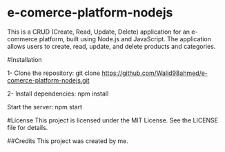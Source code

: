 # e-comerce-platform-nodejs

This is a CRUD (Create, Read, Update, Delete) application for an e-commerce platform, built using Node.js and JavaScript.
The application allows users to create, read, update, and delete products and categories.

#Installation

1- Clone the repository:
git clone https://github.com/Walid98ahmed/e-comerce-platform-nodejs.git

2- Install dependencies:
npm install


Start the server:
npm start 

#License
This project is licensed under the MIT License. See the LICENSE file for details.

##Credits
This project was created by me.
